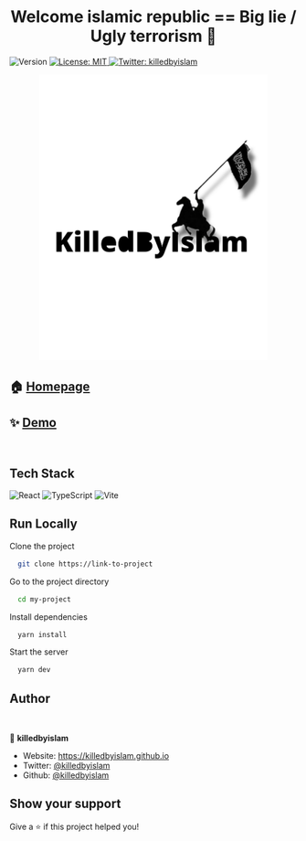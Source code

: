 <h1 align="center">Welcome islamic republic == Big lie / Ugly terrorism 👋</h1>
<p>
  <img alt="Version" src="https://img.shields.io/badge/version-1.0.0-blue.svg?cacheSeconds=2592000" />
  <a href="#" target="_blank">
    <img alt="License: MIT" src="https://img.shields.io/badge/License-MIT-yellow.svg" />
  </a>
  <a href="https://twitter.com/killedbyislam" target="_blank">
    <img alt="Twitter: killedbyislam" src="https://img.shields.io/twitter/follow/killedbyislam.png?style=social" />
  </a>
</p>

<div align="center">
  <img src="src/assets/killed.png" width="400" height="500" alt="islamic terrorism of iran" >
</div>

## 🏠 [Homepage](https://killedbyislam.github.io)

## ✨ [Demo](https://killedbyislam.github.io)

<br>

## Tech Stack

![React](https://img.shields.io/badge/react-%2320232a.svg?style=for-the-badge&logo=react&logoColor=%2361DAFB) ![TypeScript](https://img.shields.io/badge/typescript-%23007ACC.svg?style=for-the-badge&logo=typescript&logoColor=white)
![Vite](https://img.shields.io/badge/vite-%23646CFF.svg?style=for-the-badge&logo=vite&logoColor=white)

## Run Locally

Clone the project

```bash
  git clone https://link-to-project
```

Go to the project directory

```bash
  cd my-project
```

Install dependencies

```bash
  yarn install
```

Start the server

```bash
  yarn dev
```

## Author

<a href = "https://github.com/Tanu-N-Prabhu/Python/graphs/contributors">
  <img src = ""/>
</a>

<br>

👤 **killedbyislam**

- Website: https://killedbyislam.github.io
- Twitter: [@killedbyislam](https://twitter.com/killedbyislam)
- Github: [@killedbyislam](https://github.com/killedbyislam)

## Show your support

Give a ⭐️ if this project helped you!
